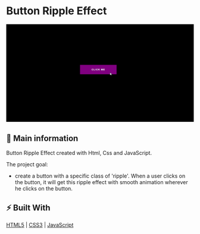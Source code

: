 # Button Ripple Effect

![cover](./assets/ripple.gif)

## 🦉 Main information

Button Ripple Effect created with Html, Css and  JavaScript.

The project goal:

- create a button with a specific class of 'ripple'.
When a user clicks on the button, it will get this ripple effect with smooth animation wherever he clicks on the button.


## ⚡ Built With
[HTML5](https://www.w3schools.com/html/) | [CSS3](https://www.w3schools.com/css/) | [JavaScript](https://www.w3schools.com/js/)
